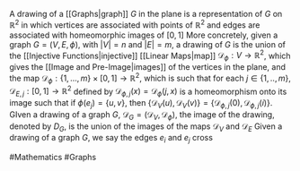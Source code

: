 A drawing of a [[Graphs|graph]] $G$ in the plane is a representation of $G$ on $\mathbb{R}^{2}$ in which vertices are associated with points of $\mathbb{R}^{2}$ and edges are associated with homeomorphic images of $[0,1]$
More concretely, given a graph $G=(V,E,\phi)$, with  $\left| V \right|=n$ and $\left| E \right|=m$, a drawing of $G$ is the union of the [[Injective Functions|injective]] [[Linear Maps|map]] $\mathcal{D}_{\phi}:V\to \mathbb{R}^{2}$, which gives the [[Image and Pre-Image|images]] of the vertices in the plane, and the map $\mathcal{D}_{\phi}:\left\{ 1,\dots,m \right\}\times [0,1]\to \mathbb{R}^{2}$, which is such that for each $j\in\left\{ 1,..,m \right\}$, $\mathcal{D}_{E,j}:[0,1]\to \mathbb{R}^{2}$ defined by $\mathcal{D}_{\phi ,j}(x)=\mathcal{D}_{\phi}(j,x)$ is a homeomorphism onto its image such that if $\phi(e_{j})=\left\{ u,v \right\}$, then $\left\{ \mathcal{D}_{V}(u),\mathcal{D}_{V}(v) \right\}=\left\{ \mathcal{D}_{\phi,j}(0),\mathcal{D}_{\phi,j}(i) \right\}$. GIven a drawing of a graph $G$, $\mathcal{D}_{G}=(\mathcal{D}_{V},\mathcal{D}_{\phi})$, the image of the drawing, denoted by $D_{G}$, is the union of the images of the maps $\mathcal{D}_{V}$ and $\mathcal{D}_{E}$
Given a drawing of a graph $G$, we say the edges $e_{i}$ and $e_{j}$ cross

#Mathematics #Graphs 